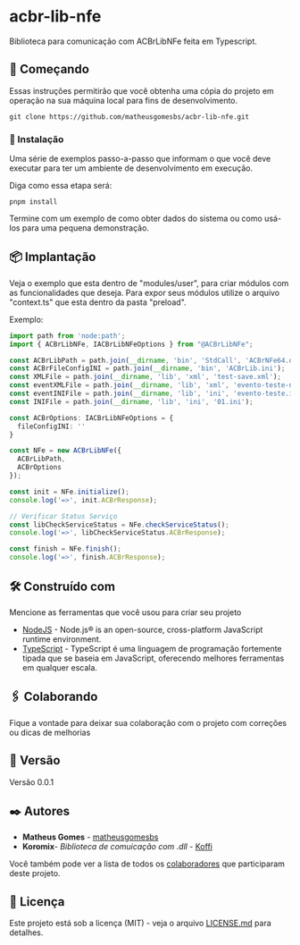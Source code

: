 # acbr-lib-nfe
Biblioteca para comunicação com ACBrLibNFe feita em Typescript.

## 🚀 Começando
Essas instruções permitirão que você obtenha uma cópia do projeto em operação na sua máquina local para fins de desenvolvimento.

```
git clone https://github.com/matheusgomesbs/acbr-lib-nfe.git
```

### 🔧 Instalação

Uma série de exemplos passo-a-passo que informam o que você deve executar para ter um ambiente de desenvolvimento em execução.

Diga como essa etapa será:

```
pnpm install
```

Termine com um exemplo de como obter dados do sistema ou como usá-los para uma pequena demonstração.

## 📦 Implantação
Veja o exemplo que esta dentro de "modules/user", para criar módulos com as
funcionalidades que deseja. Para expor seus módulos utilize o arquivo "context.ts" que esta dentro da pasta "preload".

Exemplo: 
```typescript
import path from 'node:path';
import { ACBrLibNFe, IACBrLibNFeOptions } from "@ACBrLibNFe";

const ACBrLibPath = path.join(__dirname, 'bin', 'StdCall', 'ACBrNFe64.dll');
const ACBrFileConfigINI = path.join(__dirname, 'bin', 'ACBrLib.ini');
const XMLFile = path.join(__dirname, 'lib', 'xml', 'test-save.xml');
const eventXMLFile = path.join(__dirname, 'lib', 'xml', 'evento-teste-nfe.xml');
const eventINIFile = path.join(__dirname, 'lib', 'ini', 'evento-teste.ini');
const INIFile = path.join(__dirname, 'lib', 'ini', '01.ini');

const ACBrOptions: IACBrLibNFeOptions = {
  fileConfigINI: ''
}

const NFe = new ACBrLibNFe({
  ACBrLibPath,
  ACBrOptions
});

const init = NFe.initialize();
console.log('=>', init.ACBrResponse);

// Verificar Status Serviço
const libCheckServiceStatus = NFe.checkServiceStatus();
console.log('=>', libCheckServiceStatus.ACBrResponse);

const finish = NFe.finish();
console.log('=>', finish.ACBrResponse);
```
## 🛠️ Construído com

Mencione as ferramentas que você usou para criar seu projeto

* [NodeJS](https://nodejs.org/) - Node.js® is an open-source, cross-platform JavaScript runtime environment.
* [TypeScript](https://www.typescriptlang.org/) - TypeScript é uma linguagem de programação fortemente tipada que se baseia em JavaScript, oferecendo melhores ferramentas em qualquer escala.

## 🖇️ Colaborando

Fique a vontade para deixar sua colaboração com o projeto com correções ou dicas de melhorias

## 📌 Versão

Versão 0.0.1

## ✒️ Autores

* **Matheus Gomes** - [matheusgomesbs](https://github.com/matheusgomesbs)
* **Koromix**- *Biblioteca de comuicação com .dll* - [Koffi](https://github.com/Koromix/koffi)

Você também pode ver a lista de todos os [colaboradores](https://github.com/matheusgomesbs/acbr-lib-nfe/graphs/contributors) que participaram deste projeto.

## 📄 Licença

Este projeto está sob a licença (MIT) - veja o arquivo [LICENSE.md](https://github.com/matheusgomesbs/acbr-lib-nfe/licenca) para detalhes.
